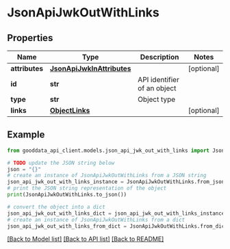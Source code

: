 # JsonApiJwkOutWithLinks


## Properties

Name | Type | Description | Notes
------------ | ------------- | ------------- | -------------
**attributes** | [**JsonApiJwkInAttributes**](JsonApiJwkInAttributes.md) |  | [optional] 
**id** | **str** | API identifier of an object | 
**type** | **str** | Object type | 
**links** | [**ObjectLinks**](ObjectLinks.md) |  | [optional] 

## Example

```python
from gooddata_api_client.models.json_api_jwk_out_with_links import JsonApiJwkOutWithLinks

# TODO update the JSON string below
json = "{}"
# create an instance of JsonApiJwkOutWithLinks from a JSON string
json_api_jwk_out_with_links_instance = JsonApiJwkOutWithLinks.from_json(json)
# print the JSON string representation of the object
print(JsonApiJwkOutWithLinks.to_json())

# convert the object into a dict
json_api_jwk_out_with_links_dict = json_api_jwk_out_with_links_instance.to_dict()
# create an instance of JsonApiJwkOutWithLinks from a dict
json_api_jwk_out_with_links_from_dict = JsonApiJwkOutWithLinks.from_dict(json_api_jwk_out_with_links_dict)
```
[[Back to Model list]](../README.md#documentation-for-models) [[Back to API list]](../README.md#documentation-for-api-endpoints) [[Back to README]](../README.md)


